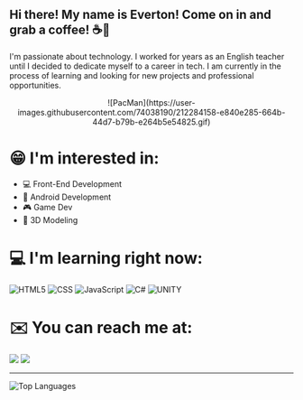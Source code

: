 ## Hi there! My name is Everton! Come on in and grab a coffee! ☕👋

I'm passionate about technology. I worked for years as an English teacher until I decided to dedicate myself to a career in tech. I am currently in the process of learning and looking for new projects and professional opportunities.

<p align="center">
![PacMan](https://user-images.githubusercontent.com/74038190/212284158-e840e285-664b-44d7-b79b-e264b5e54825.gif)
</p>

# 😁 I'm interested in:

- 💻 Front-End Development
- 📱 Android Development
- 🎮 Game Dev
- :black_square_button: 3D Modeling

# 💻 I'm learning right now: 

![HTML5](https://img.shields.io/badge/HTML5-E34F26.svg?style=for-the-badge&logo=HTML5&logoColor=white) ![CSS](https://img.shields.io/badge/CSS-663399.svg?style=for-the-badge&logo=CSS&logoColor=white) ![JavaScript](https://img.shields.io/badge/JavaScript-F7DF1E.svg?style=for-the-badge&logo=JavaScript&logoColor=black) ![C#](https://img.shields.io/badge/c%23-%23239120.svg?style=for-the-badge&logo=csharp&logoColor=white) ![UNITY](https://img.shields.io/badge/Unity-FFFFFF.svg?style=for-the-badge&logo=Unity&logoColor=black)

# ✉️ You can reach me at:

<a href = "mailto:eamissiagia@gmail.com"><img loading="lazy" src="https://img.shields.io/badge/Gmail-D14836?style=for-the-badge&logo=gmail&logoColor=white" target="_blank"></a>
<a href="https://www.linkedin.com/in/everton-augusto-missiagia-391936162" target="_blank"><img loading="lazy" src="https://img.shields.io/badge/-LinkedIn-%230077B5?style=for-the-badge&logo=linkedin&logoColor=white" target="_blank"></a>   

---------------------------------------------------------------------------------------------------------------------------------
![Top Languages](https://github-readme-stats.vercel.app/api/top-langs/?username=evertonmissiagia&size_weight=0.5&count_weight=0.5)
